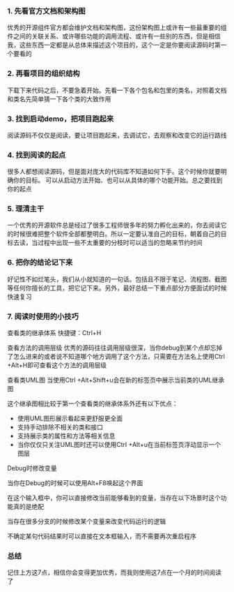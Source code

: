 ### 1. 先看官方文档和架构图
优秀的开源组件官方都会维护文档和架构图，这份架构图上或许有一些最重要的组件之间的关联关系、或许哪些功能的调用流程、或许有一些别的东西，但是相信我，这些东西一定都是从总体来描述这个项目的，这个一定是你要阅读源码时第一个要看的

### 2. 再看项目的组织结构
下载下来代码之后，不要急着开始。先看一下各个包名和包里的类名，对照着文档和类名先简单猜一下各个类的大致作用

### 3. 找到启动demo，把项目跑起来
阅读源码不仅仅是阅读，要让项目跑起来，去调试它，去观察和改变它的运行路线

### 4. 找到阅读的起点
很多人都想阅读源码，但是面对庞大的代码库不知道如何下手。这个时候你就要明确你的目标。
可以从启动方法开始、也可以从具体的哪个功能开始。总之要找到你的起点

### 5. 理清主干
一个优秀的开源软件总是经过了很多工程师很多年的努力孵化出来的，你去阅读它的时候很难把整个软件全部都整明白。所以一定要认准自己的目标，朝着自己的目标去读，当过程中出现一些不太重要的分枝时可以适当的忽略来节约时间

### 6. 把你的结论记下来
好记性不如烂笔头，我们从小就知道的一句话。包括且不限于笔记、流程图、截图等任何你擅长的工具，把它记下来。另外，最好总结一下重点部分方便面试的时候快速复习

### 7. 阅读时使用的小技巧
查看类的继承体系
快捷键：Ctrl+H

查看方法的调用层级
优秀的源码往往调用层级很深，当你debug到某个点却忘掉了怎么进来的或者说不知道哪个地方调用了这个方法，只需要在方法名上使用Ctrl +Alt+H即可查看这个方法的调用层级

查看类UML图
当使用Ctrl +Alt+Shift+u会在新的标签页中展示当前类的UML继承图


这个继承图相比较于第一个查看类的继承体系外还有以下优点：

-   使用UML图形展示看起来更舒服更全面
-   支持手动排除不相关的类和接口
-   支持展示类的属性和方法等相关信息
-   当你仅仅只关注UML图时还可以使用Ctrl +Alt+u在当前标签页浮动显示一个图层

Debug时修改变量

当你在Debug的时候可以使用Alt+F8唤起这个界面



在这个输入框中，你可以直接修改当前能够看到的变量，当存在以下场景时这个功能真的是绝配

当存在很多分支的时候修改某个变量来改变代码运行的逻辑

不确定某句代码结果时可以直接在文本框输入，而不需要再次重启程序

### 总结

记住上方这7点，相信你会变得更加优秀，而我则使用这7点在一个月的时间阅读了
